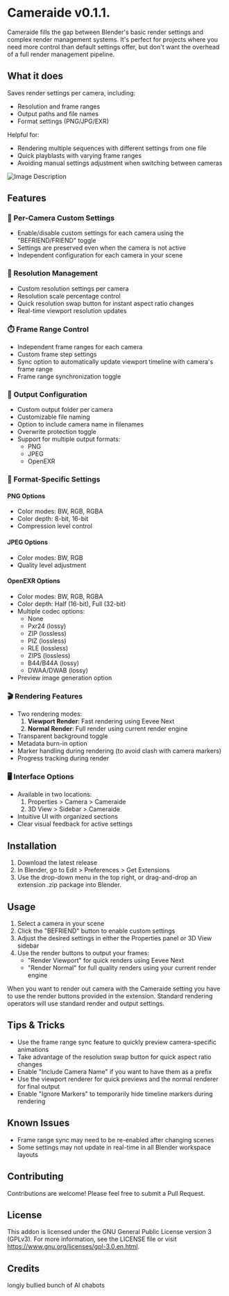 # Cameraide v0.1.1.
Cameraide fills the gap between Blender's basic render settings and complex render management systems. It's perfect for projects where you need more control than default settings offer, but don't want the overhead of a full render management pipeline.

## What it does

Saves render settings per camera, including:
- Resolution and frame ranges
- Output paths and file names
- Format settings (PNG/JPG/EXR)

Helpful for:
- Rendering multiple sequences with different settings from one file
- Quick playblasts with varying frame ranges
- Avoiding manual settings adjustment when switching between cameras

![Image Description](https://github.com/longiy/static-assets/blob/main/cameraide-assets/Cameraid_Preview.png)

## Features

### 🎥 Per-Camera Custom Settings
- Enable/disable custom settings for each camera using the "BEFRIEND/FRIEND" toggle
- Settings are preserved even when the camera is not active
- Independent configuration for each camera in your scene

### 📐 Resolution Management
- Custom resolution settings per camera
- Resolution scale percentage control
- Quick resolution swap button for instant aspect ratio changes
- Real-time viewport resolution updates

### ⏱️ Frame Range Control
- Independent frame ranges for each camera
- Custom frame step settings
- Sync option to automatically update viewport timeline with camera's frame range
- Frame range synchronization toggle

### 📂 Output Configuration
- Custom output folder per camera
- Customizable file naming
- Option to include camera name in filenames
- Overwrite protection toggle
- Support for multiple output formats:
  - PNG
  - JPEG
  - OpenEXR

### 🎨 Format-Specific Settings

#### PNG Options
- Color modes: BW, RGB, RGBA
- Color depth: 8-bit, 16-bit
- Compression level control

#### JPEG Options
- Color modes: BW, RGB
- Quality level adjustment

#### OpenEXR Options
- Color modes: BW, RGB, RGBA
- Color depth: Half (16-bit), Full (32-bit)
- Multiple codec options:
  - None
  - Pxr24 (lossy)
  - ZIP (lossless)
  - PIZ (lossless)
  - RLE (lossless)
  - ZIPS (lossless)
  - B44/B44A (lossy)
  - DWAA/DWAB (lossy)
- Preview image generation option

### 🎬 Rendering Features
- Two rendering modes:
  1. **Viewport Render**: Fast rendering using Eevee Next
  2. **Normal Render**: Full render using current render engine
- Transparent background toggle
- Metadata burn-in option
- Marker handling during rendering (to avoid clash with camera markers)
- Progress tracking during render

### 🖥️ Interface Options
- Available in two locations:
  1. Properties > Camera > Cameraide
  2. 3D View > Sidebar > Cameraide
- Intuitive UI with organized sections
- Clear visual feedback for active settings

## Installation

1. Download the latest release
2. In Blender, go to Edit > Preferences > Get Extensions
3. Use the drop-down menu in the top right, or drag-and-drop an extension .zip package into Blender.

## Usage

1. Select a camera in your scene
2. Click the "BEFRIEND" button to enable custom settings
3. Adjust the desired settings in either the Properties panel or 3D View sidebar
4. Use the render buttons to output your frames:
   - "Render Viewport" for quick renders using Eevee Next
   - "Render Normal" for full quality renders using your current render engine

When you want to render out camera with the Cameraide setting you have to use the render buttons provided in the extension. 
Standard rendering operators will use standard render and output settings.

## Tips & Tricks

- Use the frame range sync feature to quickly preview camera-specific animations
- Take advantage of the resolution swap button for quick aspect ratio changes
- Enable "Include Camera Name" if you want to have them as a prefix
- Use the viewport renderer for quick previews and the normal renderer for final output
- Enable "Ignore Markers" to temporarily hide timeline markers during rendering

## Known Issues

- Frame range sync may need to be re-enabled after changing scenes
- Some settings may not update in real-time in all Blender workspace layouts

## Contributing

Contributions are welcome! Please feel free to submit a Pull Request.

## License
This addon is licensed under the GNU General Public License version 3 (GPLv3).
For more information, see the LICENSE file or visit https://www.gnu.org/licenses/gpl-3.0.en.html.

## Credits

longiy bullied bunch of AI chabots 
